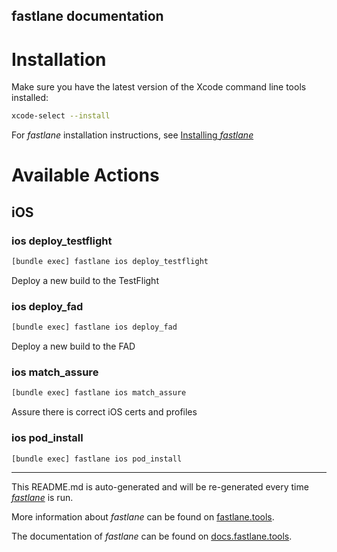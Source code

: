 fastlane documentation
----

# Installation

Make sure you have the latest version of the Xcode command line tools installed:

```sh
xcode-select --install
```

For _fastlane_ installation instructions, see [Installing _fastlane_](https://docs.fastlane.tools/#installing-fastlane)

# Available Actions

## iOS

### ios deploy_testflight

```sh
[bundle exec] fastlane ios deploy_testflight
```

Deploy a new build to the TestFlight

### ios deploy_fad

```sh
[bundle exec] fastlane ios deploy_fad
```

Deploy a new build to the FAD

### ios match_assure

```sh
[bundle exec] fastlane ios match_assure
```

Assure there is correct iOS certs and profiles

### ios pod_install

```sh
[bundle exec] fastlane ios pod_install
```



----

This README.md is auto-generated and will be re-generated every time [_fastlane_](https://fastlane.tools) is run.

More information about _fastlane_ can be found on [fastlane.tools](https://fastlane.tools).

The documentation of _fastlane_ can be found on [docs.fastlane.tools](https://docs.fastlane.tools).
